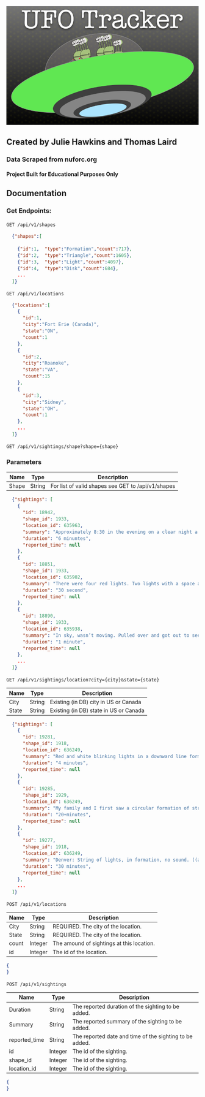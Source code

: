 ![logo](public/ufo-track-logo.png?raw=true)
## Created by Julie Hawkins and Thomas Laird
### Data Scraped from nuforc.org
#### Project Built for Educational Purposes Only

## Documentation

### Get Endpoints: 
`GET /api/v1/shapes`
```json
  {"shapes":[
    
    {"id":1,  "type":"Formation","count":717},
    {"id":2,  "type":"Triangle","count":1605},
    {"id":3,  "type":"Light","count":4097},
    {"id":4,  "type":"Disk","count":684},
    ...
  ]}
```

`GET /api/v1/locations`
```json
  {"locations":[
    {
      "id":1,
      "city":"Fort Erie (Canada)",
      "state":"ON",
      "count":1
    },
    {
      "id":2,
      "city":"Roanoke",
      "state":"VA",
      "count":15
    },
    {
      "id":3,
      "city":"Sidney",
      "state":"OH",
      "count":1
    },
    ...
  ]}
```

`GET /api/v1/sightings/shape?shape={shape}`
### Parameters
| Name | Type |  Description |
| ---- | ---- | ------------ |
| Shape | String | For list of valid shapes see GET to /api/v1/shapes |
```json
  {"sightings": [
    {
      "id": 18942,
      "shape_id": 1933,
      "location_id": 635963,
      "summary": "Approximately 8:30 in the evening on a clear night a two red lights moving equal distance apart from each other moved from East to West",
      "duration": "6 minuntes",
      "reported_time": null
    },
    {
      "id": 18851,
      "shape_id": 1933,
      "location_id": 635902,
      "summary": "There were four red lights. Two lights with a space and then two more lights. They were horizontal. Flashed on for two seconds, then of",
      "duration": "30 second",
      "reported_time": null
    },
    {
      "id": 18890,
      "shape_id": 1933,
      "location_id": 635938,
      "summary": "In sky, wasn’t moving. Pulled over and got out to see it and it was gone in under 5 seconds",
      "duration": "1 minute",
      "reported_time": null
    },
    ...
  ]}
```

`GET /api/v1/sightings/location?city={city}&state={state}`

| Name | Type |  Description |
| ---- | ---- | ------------ |
| City | String | Existing (in DB) city in US or Canada|
| State | String | Existing (in DB) state in US or Canada|
```json
  {"sightings": [
    {
      "id": 19281,
      "shape_id": 1918,
      "location_id": 636249,
      "summary": "Red and white blinking lights in a downward line formation. Traveled from east to west maybe 25 miles then disappeared.",
      "duration": "4 minutes",
      "reported_time": null
    },
    {
      "id": 19285,
      "shape_id": 1929,
      "location_id": 636249,
      "summary": "My family and I first saw a circular formation of strobing red lights. We decided to stop and look and the formation changed. They star",
      "duration": "20+minutes",
      "reported_time": null
    },
    {
      "id": 19277,
      "shape_id": 1918,
      "location_id": 636249,
      "summary": "Denver: String of lights, in formation, no sound. ((anonymous report))",
      "duration": "30 minutes",
      "reported_time": null
    },
    ...
  ]}
```

`POST /api/v1/locations`

| Name | Type |  Description |
| ---- | ---- | ------------ |
| City | String | REQUIRED. The city of the location.|
| State | String | REQUIRED. The city of the location.|
| count | Integer | The amound of sightings at this location.|
| id | Integer | The id of the location.|

```json
{
}
```

`POST /api/v1/sightings`

| Name | Type |  Description |
| ---- | ---- | ------------ |
| Duration | String | The reported duration of the sighting to be added.|
| Summary | String | The reported summary of the sighting to be added.|
| reported_time | String | The reported date and time of the sighting to be added.|
| id | Integer | The id of the sighting.|
| shape_id | Integer | The id of the sighting.|
| location_id | Integer | The id of the sighting.|

```json
{
}
```
